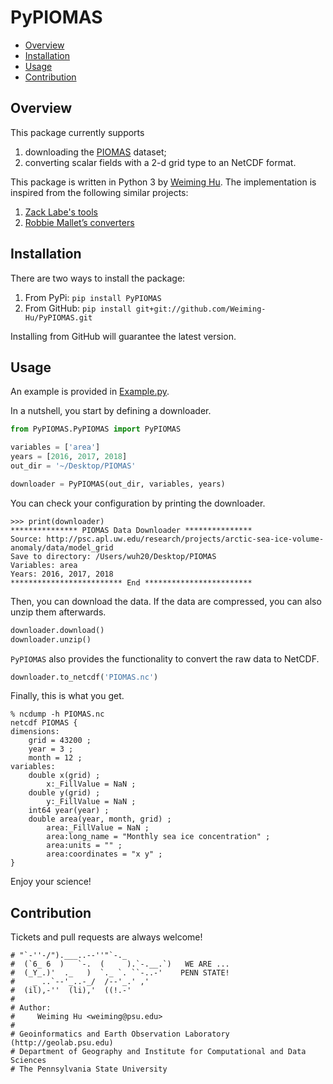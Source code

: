 # PyPIOMAS

<!-- vim-markdown-toc GFM -->

* [Overview](#overview)
* [Installation](#installation)
* [Usage](#usage)
* [Contribution](#contribution)

<!-- vim-markdown-toc -->

## Overview

This package currently supports

1. downloading the [PIOMAS](http://psc.apl.uw.edu/research/projects/arctic-sea-ice-volume-anomaly/data/model_grid) dataset;
2. converting scalar fields with a 2-d grid type to an NetCDF format.

This package is written in Python 3 by [Weiming Hu](https://weiming-hu.github.io/). The implementation is inspired from the following similar projects:

1. [Zack Labe's tools](https://github.com/zmlabe/IceVarFigs/tree/master/Scripts/SeaIce)
2. [Robbie Mallet’s converters](https://github.com/robbiemallett/piomas_bin_reader)

## Installation

There are two ways to install the package:

1. From PyPi: `pip install PyPIOMAS`
2. From GitHub: `pip install git+git://github.com/Weiming-Hu/PyPIOMAS.git`

Installing from GitHub will guarantee the latest version.

## Usage

An example is provided in [Example.py](https://github.com/Weiming-Hu/PyPIOMAS/blob/main/Example.py).

In a nutshell, you start by defining a downloader.

```python
from PyPIOMAS.PyPIOMAS import PyPIOMAS

variables = ['area']
years = [2016, 2017, 2018]
out_dir = '~/Desktop/PIOMAS'

downloader = PyPIOMAS(out_dir, variables, years)
```

You can check your configuration by printing the downloader.

```shell
>>> print(downloader)
*************** PIOMAS Data Downloader ***************
Source: http://psc.apl.uw.edu/research/projects/arctic-sea-ice-volume-anomaly/data/model_grid
Save to directory: /Users/wuh20/Desktop/PIOMAS
Variables: area
Years: 2016, 2017, 2018
************************* End ************************
```

Then, you can download the data. If the data are compressed, you can also unzip them afterwards.

```python
downloader.download()
downloader.unzip()
```

`PyPIOMAS` also provides the functionality to convert the raw data to NetCDF.

```python
downloader.to_netcdf('PIOMAS.nc')
```

Finally, this is what you get.

```shell
% ncdump -h PIOMAS.nc 
netcdf PIOMAS {
dimensions:
	grid = 43200 ;
	year = 3 ;
	month = 12 ;
variables:
	double x(grid) ;
		x:_FillValue = NaN ;
	double y(grid) ;
		y:_FillValue = NaN ;
	int64 year(year) ;
	double area(year, month, grid) ;
		area:_FillValue = NaN ;
		area:long_name = "Monthly sea ice concentration" ;
		area:units = "" ;
		area:coordinates = "x y" ;
}
```

Enjoy your science!

## Contribution

Tickets and pull requests are always welcome!

```
# "`-''-/").___..--''"`-._
#  (`6_ 6  )   `-.  (     ).`-.__.`)   WE ARE ...
#  (_Y_.)'  ._   )  `._ `. ``-..-'    PENN STATE!
#    _ ..`--'_..-_/  /--'_.' ,'
#  (il),-''  (li),'  ((!.-'
# 
# Author: 
#     Weiming Hu <weiming@psu.edu>
#
# Geoinformatics and Earth Observation Laboratory (http://geolab.psu.edu)
# Department of Geography and Institute for Computational and Data Sciences
# The Pennsylvania State University
```

